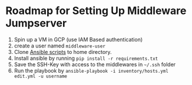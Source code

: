 # Roadmap for Setting Up Middleware Jumpserver

1. Spin up a VM in GCP (use IAM Based authentication)
2. create a user named `middleware-user`
4. Clone [Ansible scripts](github.com/10bedicu/middleware-ansible) to home directory.
5. Install ansible by running `pip install -r requirements.txt`
6. Save the SSH-Key with access to the middlewares in `~/.ssh` folder
7. Run the playbook by `ansible-playbook -i inventory/hosts.yml edit.yml -u username` 